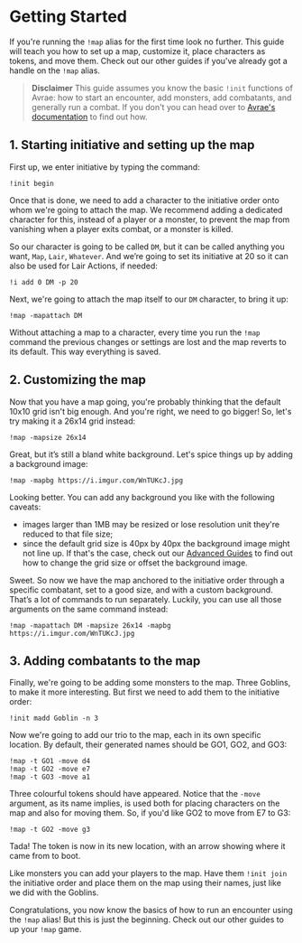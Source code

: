 # Getting Started

If you're running the `!map` alias for the first time look no further. This guide will teach you how to set up a map, customize it, place characters as tokens, and move them. Check out our other guides if you've already got a handle on the `!map` alias.

> **Disclaimer**
This guide assumes you know the basic `!init` functions of Avrae: how to start an encounter, add monsters, add combatants, and generally run a combat. If you don't you can head over to [Avrae's documentation](https://avrae.readthedocs.io/en/latest/) to find out how.

## 1. Starting initiative and setting up the map

First up, we enter initiative by typing the command:

```
!init begin
```

Once that is done, we need to add a character to the initiative order onto whom we're going to attach the map. We recommend adding a dedicated character for this, instead of a player or a monster, to prevent the map from vanishing when a player exits combat, or a monster is killed.

So our character is going to be called `DM`, but it can be called anything you want, `Map`, `Lair`, `Whatever`. And we’re going to set its initiative at 20 so it can also be used for Lair Actions, if needed:

```
!i add 0 DM -p 20
```

Next, we're going to attach the map itself to our `DM` character, to bring it up:

```
!map -mapattach DM
```

Without attaching a map to a character, every time you run the `!map` command the previous changes or settings are lost and the map reverts to its default. This way everything is saved.

## 2. Customizing the map

Now that you have a map going, you're probably thinking that the default 10x10 grid isn't big enough. And you're right, we need to go bigger! So, let's try making it a 26x14 grid instead:

```
!map -mapsize 26x14
```

Great, but it’s still a bland white background. Let's spice things up by adding a background image:

```
!map -mapbg https://i.imgur.com/WnTUKcJ.jpg 
```

Looking better. You can add any background you like with the following caveats:
- images larger than 1MB may be resized or lose resolution unit they're reduced to that file size;
- since the default grid size is 40px by 40px the background image might not line up. If that's the case, check out our [Advanced Guides]() to find out how to change the grid size or offset the background image.

Sweet. So now we have the map anchored to the initiative order through a specific combatant, set to a good size, and with a custom background. That’s a lot of commands to run separately. Luckily, you can use all those arguments on the same command instead:

```
!map -mapattach DM -mapsize 26x14 -mapbg https://i.imgur.com/WnTUKcJ.jpg
```

## 3. Adding combatants to the map

Finally, we're going to be adding some monsters to the map. Three Goblins, to make it more interesting. But first we need to add them to the initiative order:

```
!init madd Goblin -n 3
```

Now we're going to add our trio to the map, each in its own specific location. By default, their generated names should be GO1, GO2, and GO3:

```
!map -t GO1 -move d4
!map -t GO2 -move e7
!map -t GO3 -move a1
```

Three colourful tokens should have appeared. Notice that the `-move` argument, as its name implies, is used both for placing characters on the map and also for moving them. So, if you'd like GO2 to move from E7 to G3:

```
!map -t GO2 -move g3
```

Tada! The token is now in its new location, with an arrow showing where it came from to boot.

Like monsters you can add your players to the map. Have them `!init join` the initiative order and place them on the map using their names, just like we did with the Goblins.

Congratulations, you now know the basics of how to run an encounter using the `!map` alias! But this is just the beginning. Check out our other guides to up your `!map` game.
